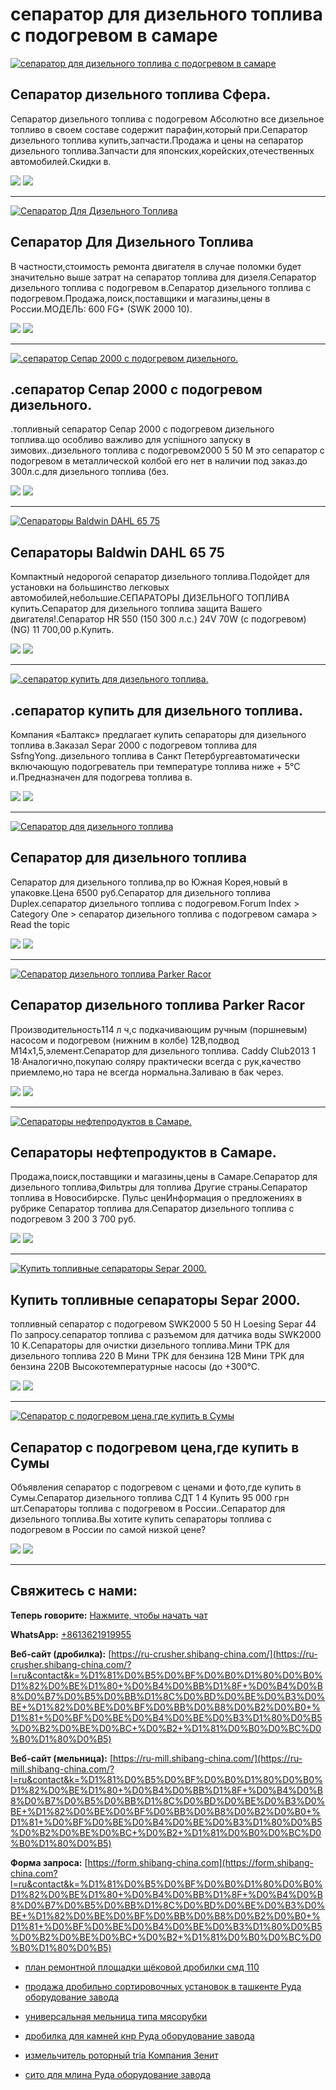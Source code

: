 # сепаратор для дизельного топлива с подогревом в самаре

<a href="https://swt.shibang-china.com/?l=ru&img&k=%D1%81%D0%B5%D0%BF%D0%B0%D1%80%D0%B0%D1%82%D0%BE%D1%80+%D0%B4%D0%BB%D1%8F+%D0%B4%D0%B8%D0%B7%D0%B5%D0%BB%D1%8C%D0%BD%D0%BE%D0%B3%D0%BE+%D1%82%D0%BE%D0%BF%D0%BB%D0%B8%D0%B2%D0%B0+%D1%81+%D0%BF%D0%BE%D0%B4%D0%BE%D0%B3%D1%80%D0%B5%D0%B2%D0%BE%D0%BC+%D0%B2+%D1%81%D0%B0%D0%BC%D0%B0%D1%80%D0%B5" target="_blank">![сепаратор для дизельного топлива с подогревом в самаре](http://static.shibang-china.com/all-800x300/1458.jpg)</a>

## Сепаратор дизельного топлива Сфера.
Сепаратор дизельного топлива с подогревом Абсолютно все дизельное топливо в своем составе содержит парафин,который при.Сепаратор дизельного топлива купить,запчасти.Продажа и цены на сепаратор дизельного топлива.Запчасти для японских,корейских,отечественных автомобилей.Скидки в.


<a href="https://whatsapp.shibangsoft.com/WhatsApp.php" target="_blank" title="WhatsApp">![](http://static.shibang-china.com/icon/whatsapp.png)</a> <a href="https://swt.shibang-china.com/?l=ru&icon&k=%D1%81%D0%B5%D0%BF%D0%B0%D1%80%D0%B0%D1%82%D0%BE%D1%80+%D0%B4%D0%BB%D1%8F+%D0%B4%D0%B8%D0%B7%D0%B5%D0%BB%D1%8C%D0%BD%D0%BE%D0%B3%D0%BE+%D1%82%D0%BE%D0%BF%D0%BB%D0%B8%D0%B2%D0%B0+%D1%81+%D0%BF%D0%BE%D0%B4%D0%BE%D0%B3%D1%80%D0%B5%D0%B2%D0%BE%D0%BC+%D0%B2+%D1%81%D0%B0%D0%BC%D0%B0%D1%80%D0%B5" target="_blank">![](http://static.shibang-china.com/icon/chat-ru.png)</a>

---

<a href="https://swt.shibang-china.com/?l=ru&img&k=%D1%81%D0%B5%D0%BF%D0%B0%D1%80%D0%B0%D1%82%D0%BE%D1%80+%D0%B4%D0%BB%D1%8F+%D0%B4%D0%B8%D0%B7%D0%B5%D0%BB%D1%8C%D0%BD%D0%BE%D0%B3%D0%BE+%D1%82%D0%BE%D0%BF%D0%BB%D0%B8%D0%B2%D0%B0+%D1%81+%D0%BF%D0%BE%D0%B4%D0%BE%D0%B3%D1%80%D0%B5%D0%B2%D0%BE%D0%BC+%D0%B2+%D1%81%D0%B0%D0%BC%D0%B0%D1%80%D0%B5" target="_blank">![Сепаратор Для Дизельного Топлива](http://static.shibang-china.com/all-800x300/757.jpg)</a>

## Сепаратор Для Дизельного Топлива
В частности,стоимость ремонта двигателя в случае поломки будет значительно выше затрат на сепаратор топлива для дизеля.Сепаратор дизельного топлива с подогревом в.Сепаратор дизельного топлива с подогревом.Продажа,поиск,поставщики и магазины,цены в России.МОДЕЛЬ: 600 FG+ (SWK 2000 10).


<a href="https://whatsapp.shibangsoft.com/WhatsApp.php" target="_blank" title="WhatsApp">![](http://static.shibang-china.com/icon/whatsapp.png)</a> <a href="https://swt.shibang-china.com/?l=ru&icon&k=%D1%81%D0%B5%D0%BF%D0%B0%D1%80%D0%B0%D1%82%D0%BE%D1%80+%D0%B4%D0%BB%D1%8F+%D0%B4%D0%B8%D0%B7%D0%B5%D0%BB%D1%8C%D0%BD%D0%BE%D0%B3%D0%BE+%D1%82%D0%BE%D0%BF%D0%BB%D0%B8%D0%B2%D0%B0+%D1%81+%D0%BF%D0%BE%D0%B4%D0%BE%D0%B3%D1%80%D0%B5%D0%B2%D0%BE%D0%BC+%D0%B2+%D1%81%D0%B0%D0%BC%D0%B0%D1%80%D0%B5" target="_blank">![](http://static.shibang-china.com/icon/chat-ru.png)</a>

---

<a href="https://swt.shibang-china.com/?l=ru&img&k=%D1%81%D0%B5%D0%BF%D0%B0%D1%80%D0%B0%D1%82%D0%BE%D1%80+%D0%B4%D0%BB%D1%8F+%D0%B4%D0%B8%D0%B7%D0%B5%D0%BB%D1%8C%D0%BD%D0%BE%D0%B3%D0%BE+%D1%82%D0%BE%D0%BF%D0%BB%D0%B8%D0%B2%D0%B0+%D1%81+%D0%BF%D0%BE%D0%B4%D0%BE%D0%B3%D1%80%D0%B5%D0%B2%D0%BE%D0%BC+%D0%B2+%D1%81%D0%B0%D0%BC%D0%B0%D1%80%D0%B5" target="_blank">![.сепаратор Сепар 2000 с подогревом дизельного.](http://static.shibang-china.com/all-800x300/789.jpg)</a>

## .сепаратор Сепар 2000 с подогревом дизельного.
.топливный сепаратор Сепар 2000 с подогревом дизельного топлива.що особливо важливо для успішного запуску в зимових..дизельного топлива с подогревом2000 5 50 M это сепаратор с подогревом в металлической колбой его нет в наличии под заказ.до 300л.с.для дизельного топлива (без.


<a href="https://whatsapp.shibangsoft.com/WhatsApp.php" target="_blank" title="WhatsApp">![](http://static.shibang-china.com/icon/whatsapp.png)</a> <a href="https://swt.shibang-china.com/?l=ru&icon&k=%D1%81%D0%B5%D0%BF%D0%B0%D1%80%D0%B0%D1%82%D0%BE%D1%80+%D0%B4%D0%BB%D1%8F+%D0%B4%D0%B8%D0%B7%D0%B5%D0%BB%D1%8C%D0%BD%D0%BE%D0%B3%D0%BE+%D1%82%D0%BE%D0%BF%D0%BB%D0%B8%D0%B2%D0%B0+%D1%81+%D0%BF%D0%BE%D0%B4%D0%BE%D0%B3%D1%80%D0%B5%D0%B2%D0%BE%D0%BC+%D0%B2+%D1%81%D0%B0%D0%BC%D0%B0%D1%80%D0%B5" target="_blank">![](http://static.shibang-china.com/icon/chat-ru.png)</a>

---

<a href="https://swt.shibang-china.com/?l=ru&img&k=%D1%81%D0%B5%D0%BF%D0%B0%D1%80%D0%B0%D1%82%D0%BE%D1%80+%D0%B4%D0%BB%D1%8F+%D0%B4%D0%B8%D0%B7%D0%B5%D0%BB%D1%8C%D0%BD%D0%BE%D0%B3%D0%BE+%D1%82%D0%BE%D0%BF%D0%BB%D0%B8%D0%B2%D0%B0+%D1%81+%D0%BF%D0%BE%D0%B4%D0%BE%D0%B3%D1%80%D0%B5%D0%B2%D0%BE%D0%BC+%D0%B2+%D1%81%D0%B0%D0%BC%D0%B0%D1%80%D0%B5" target="_blank">![Сепараторы Baldwin DAHL 65 75](http://static.shibang-china.com/all-800x300/37.jpg)</a>

## Сепараторы Baldwin DAHL 65 75
Компактный недорогой сепаратор дизельного топлива.Подойдет для установки на большинство легковых автомобилей,небольшие.СЕПАРАТОРЫ ДИЗЕЛЬНОГО ТОПЛИВА купить.Сепаратор для дизельного топлива защита Вашего двигателя!.Сепаратор HR 550 (150 300 л.с.) 24V 70W (с подогревом) (NG) 11 700,00 р.Купить.


<a href="https://whatsapp.shibangsoft.com/WhatsApp.php" target="_blank" title="WhatsApp">![](http://static.shibang-china.com/icon/whatsapp.png)</a> <a href="https://swt.shibang-china.com/?l=ru&icon&k=%D1%81%D0%B5%D0%BF%D0%B0%D1%80%D0%B0%D1%82%D0%BE%D1%80+%D0%B4%D0%BB%D1%8F+%D0%B4%D0%B8%D0%B7%D0%B5%D0%BB%D1%8C%D0%BD%D0%BE%D0%B3%D0%BE+%D1%82%D0%BE%D0%BF%D0%BB%D0%B8%D0%B2%D0%B0+%D1%81+%D0%BF%D0%BE%D0%B4%D0%BE%D0%B3%D1%80%D0%B5%D0%B2%D0%BE%D0%BC+%D0%B2+%D1%81%D0%B0%D0%BC%D0%B0%D1%80%D0%B5" target="_blank">![](http://static.shibang-china.com/icon/chat-ru.png)</a>

---

<a href="https://swt.shibang-china.com/?l=ru&img&k=%D1%81%D0%B5%D0%BF%D0%B0%D1%80%D0%B0%D1%82%D0%BE%D1%80+%D0%B4%D0%BB%D1%8F+%D0%B4%D0%B8%D0%B7%D0%B5%D0%BB%D1%8C%D0%BD%D0%BE%D0%B3%D0%BE+%D1%82%D0%BE%D0%BF%D0%BB%D0%B8%D0%B2%D0%B0+%D1%81+%D0%BF%D0%BE%D0%B4%D0%BE%D0%B3%D1%80%D0%B5%D0%B2%D0%BE%D0%BC+%D0%B2+%D1%81%D0%B0%D0%BC%D0%B0%D1%80%D0%B5" target="_blank">![.сепаратор купить для дизельного топлива.](http://static.shibang-china.com/all-800x300/1418.jpg)</a>

## .сепаратор купить для дизельного топлива.
Компания «Балтакс» предлагает купить сепараторы для дизельного топлива в.Заказал Separ 2000 с подогревом топлива для SsfngYong..дизельного топлива в Санкт Петербургеавтоматически включающую подогреватель при температуре топлива ниже + 5°С и.Предназначен для подогрева топлива в.


<a href="https://whatsapp.shibangsoft.com/WhatsApp.php" target="_blank" title="WhatsApp">![](http://static.shibang-china.com/icon/whatsapp.png)</a> <a href="https://swt.shibang-china.com/?l=ru&icon&k=%D1%81%D0%B5%D0%BF%D0%B0%D1%80%D0%B0%D1%82%D0%BE%D1%80+%D0%B4%D0%BB%D1%8F+%D0%B4%D0%B8%D0%B7%D0%B5%D0%BB%D1%8C%D0%BD%D0%BE%D0%B3%D0%BE+%D1%82%D0%BE%D0%BF%D0%BB%D0%B8%D0%B2%D0%B0+%D1%81+%D0%BF%D0%BE%D0%B4%D0%BE%D0%B3%D1%80%D0%B5%D0%B2%D0%BE%D0%BC+%D0%B2+%D1%81%D0%B0%D0%BC%D0%B0%D1%80%D0%B5" target="_blank">![](http://static.shibang-china.com/icon/chat-ru.png)</a>

---

<a href="https://swt.shibang-china.com/?l=ru&img&k=%D1%81%D0%B5%D0%BF%D0%B0%D1%80%D0%B0%D1%82%D0%BE%D1%80+%D0%B4%D0%BB%D1%8F+%D0%B4%D0%B8%D0%B7%D0%B5%D0%BB%D1%8C%D0%BD%D0%BE%D0%B3%D0%BE+%D1%82%D0%BE%D0%BF%D0%BB%D0%B8%D0%B2%D0%B0+%D1%81+%D0%BF%D0%BE%D0%B4%D0%BE%D0%B3%D1%80%D0%B5%D0%B2%D0%BE%D0%BC+%D0%B2+%D1%81%D0%B0%D0%BC%D0%B0%D1%80%D0%B5" target="_blank">![Сепаратор для дизельного топлива](http://static.shibang-china.com/all-800x300/938.jpg)</a>

## Сепаратор для дизельного топлива
Сепаратор для дизельного топлива,пр во Южная Корея,новый в упаковке.Цена 6500 руб.Сепаратор для дизельного топлива Duplex.сепаратор дизельного топлива с подогревом.Forum Index > Category One > сепаратор дизельного топлива с подогревом самара > Read the topic


<a href="https://whatsapp.shibangsoft.com/WhatsApp.php" target="_blank" title="WhatsApp">![](http://static.shibang-china.com/icon/whatsapp.png)</a> <a href="https://swt.shibang-china.com/?l=ru&icon&k=%D1%81%D0%B5%D0%BF%D0%B0%D1%80%D0%B0%D1%82%D0%BE%D1%80+%D0%B4%D0%BB%D1%8F+%D0%B4%D0%B8%D0%B7%D0%B5%D0%BB%D1%8C%D0%BD%D0%BE%D0%B3%D0%BE+%D1%82%D0%BE%D0%BF%D0%BB%D0%B8%D0%B2%D0%B0+%D1%81+%D0%BF%D0%BE%D0%B4%D0%BE%D0%B3%D1%80%D0%B5%D0%B2%D0%BE%D0%BC+%D0%B2+%D1%81%D0%B0%D0%BC%D0%B0%D1%80%D0%B5" target="_blank">![](http://static.shibang-china.com/icon/chat-ru.png)</a>

---

<a href="https://swt.shibang-china.com/?l=ru&img&k=%D1%81%D0%B5%D0%BF%D0%B0%D1%80%D0%B0%D1%82%D0%BE%D1%80+%D0%B4%D0%BB%D1%8F+%D0%B4%D0%B8%D0%B7%D0%B5%D0%BB%D1%8C%D0%BD%D0%BE%D0%B3%D0%BE+%D1%82%D0%BE%D0%BF%D0%BB%D0%B8%D0%B2%D0%B0+%D1%81+%D0%BF%D0%BE%D0%B4%D0%BE%D0%B3%D1%80%D0%B5%D0%B2%D0%BE%D0%BC+%D0%B2+%D1%81%D0%B0%D0%BC%D0%B0%D1%80%D0%B5" target="_blank">![Сепаратор дизельного топлива Parker Racor](http://static.shibang-china.com/all-800x300/154.jpg)</a>

## Сепаратор дизельного топлива Parker Racor
Производительность114 л ч,с подкачивающим ручным (поршневым) насосом и подогревом (нижним в колбе) 12В,подвод M14x1,5,элемент.Сепаратор для дизельного топлива. Caddy Club2013 1 18·Аналогично,покупаю соляру практически всегда с рук,качество приемлемо,но тара не всегда нормальна.Заливаю в бак через.


<a href="https://whatsapp.shibangsoft.com/WhatsApp.php" target="_blank" title="WhatsApp">![](http://static.shibang-china.com/icon/whatsapp.png)</a> <a href="https://swt.shibang-china.com/?l=ru&icon&k=%D1%81%D0%B5%D0%BF%D0%B0%D1%80%D0%B0%D1%82%D0%BE%D1%80+%D0%B4%D0%BB%D1%8F+%D0%B4%D0%B8%D0%B7%D0%B5%D0%BB%D1%8C%D0%BD%D0%BE%D0%B3%D0%BE+%D1%82%D0%BE%D0%BF%D0%BB%D0%B8%D0%B2%D0%B0+%D1%81+%D0%BF%D0%BE%D0%B4%D0%BE%D0%B3%D1%80%D0%B5%D0%B2%D0%BE%D0%BC+%D0%B2+%D1%81%D0%B0%D0%BC%D0%B0%D1%80%D0%B5" target="_blank">![](http://static.shibang-china.com/icon/chat-ru.png)</a>

---

<a href="https://swt.shibang-china.com/?l=ru&img&k=%D1%81%D0%B5%D0%BF%D0%B0%D1%80%D0%B0%D1%82%D0%BE%D1%80+%D0%B4%D0%BB%D1%8F+%D0%B4%D0%B8%D0%B7%D0%B5%D0%BB%D1%8C%D0%BD%D0%BE%D0%B3%D0%BE+%D1%82%D0%BE%D0%BF%D0%BB%D0%B8%D0%B2%D0%B0+%D1%81+%D0%BF%D0%BE%D0%B4%D0%BE%D0%B3%D1%80%D0%B5%D0%B2%D0%BE%D0%BC+%D0%B2+%D1%81%D0%B0%D0%BC%D0%B0%D1%80%D0%B5" target="_blank">![Сепараторы нефтепродуктов в Самаре.](http://static.shibang-china.com/all-800x300/947.jpg)</a>

## Сепараторы нефтепродуктов в Самаре.
Продажа,поиск,поставщики и магазины,цены в Самаре.Сепаратор для дизельного топлива,Фильтры для топлива Другие страны.Сепаратор топлива в Новосибирске. Пульс ценИнформация о предложениях в рубрике Сепаратор топлива для.Сепаратор дизельного топлива с подогревом 3 200 3 700 руб.


<a href="https://whatsapp.shibangsoft.com/WhatsApp.php" target="_blank" title="WhatsApp">![](http://static.shibang-china.com/icon/whatsapp.png)</a> <a href="https://swt.shibang-china.com/?l=ru&icon&k=%D1%81%D0%B5%D0%BF%D0%B0%D1%80%D0%B0%D1%82%D0%BE%D1%80+%D0%B4%D0%BB%D1%8F+%D0%B4%D0%B8%D0%B7%D0%B5%D0%BB%D1%8C%D0%BD%D0%BE%D0%B3%D0%BE+%D1%82%D0%BE%D0%BF%D0%BB%D0%B8%D0%B2%D0%B0+%D1%81+%D0%BF%D0%BE%D0%B4%D0%BE%D0%B3%D1%80%D0%B5%D0%B2%D0%BE%D0%BC+%D0%B2+%D1%81%D0%B0%D0%BC%D0%B0%D1%80%D0%B5" target="_blank">![](http://static.shibang-china.com/icon/chat-ru.png)</a>

---

<a href="https://swt.shibang-china.com/?l=ru&img&k=%D1%81%D0%B5%D0%BF%D0%B0%D1%80%D0%B0%D1%82%D0%BE%D1%80+%D0%B4%D0%BB%D1%8F+%D0%B4%D0%B8%D0%B7%D0%B5%D0%BB%D1%8C%D0%BD%D0%BE%D0%B3%D0%BE+%D1%82%D0%BE%D0%BF%D0%BB%D0%B8%D0%B2%D0%B0+%D1%81+%D0%BF%D0%BE%D0%B4%D0%BE%D0%B3%D1%80%D0%B5%D0%B2%D0%BE%D0%BC+%D0%B2+%D1%81%D0%B0%D0%BC%D0%B0%D1%80%D0%B5" target="_blank">![Купить топливные сепараторы Separ 2000.](http://static.shibang-china.com/all-800x300/1502.jpg)</a>

## Купить топливные сепараторы Separ 2000.
топливный сепаратор с подогревом SWK2000 5 50 H Loesing Separ 44 По запросу.сепаратор топлива с разъемом для датчика воды SWK2000 10 K.Сепараторы для очистки дизельного топлива.Мини ТРК для дизельного топлива 220 В Мини ТРК для бензина 12В Мини ТРК для бензина 220В Высокотемпературные насосы (до +300°С.


<a href="https://whatsapp.shibangsoft.com/WhatsApp.php" target="_blank" title="WhatsApp">![](http://static.shibang-china.com/icon/whatsapp.png)</a> <a href="https://swt.shibang-china.com/?l=ru&icon&k=%D1%81%D0%B5%D0%BF%D0%B0%D1%80%D0%B0%D1%82%D0%BE%D1%80+%D0%B4%D0%BB%D1%8F+%D0%B4%D0%B8%D0%B7%D0%B5%D0%BB%D1%8C%D0%BD%D0%BE%D0%B3%D0%BE+%D1%82%D0%BE%D0%BF%D0%BB%D0%B8%D0%B2%D0%B0+%D1%81+%D0%BF%D0%BE%D0%B4%D0%BE%D0%B3%D1%80%D0%B5%D0%B2%D0%BE%D0%BC+%D0%B2+%D1%81%D0%B0%D0%BC%D0%B0%D1%80%D0%B5" target="_blank">![](http://static.shibang-china.com/icon/chat-ru.png)</a>

---

<a href="https://swt.shibang-china.com/?l=ru&img&k=%D1%81%D0%B5%D0%BF%D0%B0%D1%80%D0%B0%D1%82%D0%BE%D1%80+%D0%B4%D0%BB%D1%8F+%D0%B4%D0%B8%D0%B7%D0%B5%D0%BB%D1%8C%D0%BD%D0%BE%D0%B3%D0%BE+%D1%82%D0%BE%D0%BF%D0%BB%D0%B8%D0%B2%D0%B0+%D1%81+%D0%BF%D0%BE%D0%B4%D0%BE%D0%B3%D1%80%D0%B5%D0%B2%D0%BE%D0%BC+%D0%B2+%D1%81%D0%B0%D0%BC%D0%B0%D1%80%D0%B5" target="_blank">![Сепаратор с подогревом цена,где купить в Сумы](http://static.shibang-china.com/all-800x300/1452.jpg)</a>

## Сепаратор с подогревом цена,где купить в Сумы
Объявления сепаратор с подогревом с ценами и фото,где купить в Сумы.Сепаратор дизельного топлива СДТ 1 4 Купить 95 000 грн шт.Сепараторы топлива с подогревом в России..Сепаратор для дизельного топлива.Вы хотите купить сепараторы топлива с подогревом в России по самой низкой цене?


<a href="https://whatsapp.shibangsoft.com/WhatsApp.php" target="_blank" title="WhatsApp">![](http://static.shibang-china.com/icon/whatsapp.png)</a> <a href="https://swt.shibang-china.com/?l=ru&icon&k=%D1%81%D0%B5%D0%BF%D0%B0%D1%80%D0%B0%D1%82%D0%BE%D1%80+%D0%B4%D0%BB%D1%8F+%D0%B4%D0%B8%D0%B7%D0%B5%D0%BB%D1%8C%D0%BD%D0%BE%D0%B3%D0%BE+%D1%82%D0%BE%D0%BF%D0%BB%D0%B8%D0%B2%D0%B0+%D1%81+%D0%BF%D0%BE%D0%B4%D0%BE%D0%B3%D1%80%D0%B5%D0%B2%D0%BE%D0%BC+%D0%B2+%D1%81%D0%B0%D0%BC%D0%B0%D1%80%D0%B5" target="_blank">![](http://static.shibang-china.com/icon/chat-ru.png)</a>

---
## Свяжитесь с нами:

**Теперь говорите:** [Нажмите, чтобы начать чат](https://swt.shibang-china.com?l=ru&contact&k=%D1%81%D0%B5%D0%BF%D0%B0%D1%80%D0%B0%D1%82%D0%BE%D1%80+%D0%B4%D0%BB%D1%8F+%D0%B4%D0%B8%D0%B7%D0%B5%D0%BB%D1%8C%D0%BD%D0%BE%D0%B3%D0%BE+%D1%82%D0%BE%D0%BF%D0%BB%D0%B8%D0%B2%D0%B0+%D1%81+%D0%BF%D0%BE%D0%B4%D0%BE%D0%B3%D1%80%D0%B5%D0%B2%D0%BE%D0%BC+%D0%B2+%D1%81%D0%B0%D0%BC%D0%B0%D1%80%D0%B5)

**WhatsApp:**  [+8613621919955](https://whatsapp.shibangsoft.com/WhatsApp.php)

**Веб-сайт (дробилка):** [https://ru-crusher.shibang-china.com/](https://ru-crusher.shibang-china.com/?l=ru&contact&k=%D1%81%D0%B5%D0%BF%D0%B0%D1%80%D0%B0%D1%82%D0%BE%D1%80+%D0%B4%D0%BB%D1%8F+%D0%B4%D0%B8%D0%B7%D0%B5%D0%BB%D1%8C%D0%BD%D0%BE%D0%B3%D0%BE+%D1%82%D0%BE%D0%BF%D0%BB%D0%B8%D0%B2%D0%B0+%D1%81+%D0%BF%D0%BE%D0%B4%D0%BE%D0%B3%D1%80%D0%B5%D0%B2%D0%BE%D0%BC+%D0%B2+%D1%81%D0%B0%D0%BC%D0%B0%D1%80%D0%B5)

**Веб-сайт (мельница):** [https://ru-mill.shibang-china.com/](https://ru-mill.shibang-china.com/?l=ru&contact&k=%D1%81%D0%B5%D0%BF%D0%B0%D1%80%D0%B0%D1%82%D0%BE%D1%80+%D0%B4%D0%BB%D1%8F+%D0%B4%D0%B8%D0%B7%D0%B5%D0%BB%D1%8C%D0%BD%D0%BE%D0%B3%D0%BE+%D1%82%D0%BE%D0%BF%D0%BB%D0%B8%D0%B2%D0%B0+%D1%81+%D0%BF%D0%BE%D0%B4%D0%BE%D0%B3%D1%80%D0%B5%D0%B2%D0%BE%D0%BC+%D0%B2+%D1%81%D0%B0%D0%BC%D0%B0%D1%80%D0%B5)

**Форма запроса:** [https://form.shibang-china.com](https://form.shibang-china.com?l=ru&contact&k=%D1%81%D0%B5%D0%BF%D0%B0%D1%80%D0%B0%D1%82%D0%BE%D1%80+%D0%B4%D0%BB%D1%8F+%D0%B4%D0%B8%D0%B7%D0%B5%D0%BB%D1%8C%D0%BD%D0%BE%D0%B3%D0%BE+%D1%82%D0%BE%D0%BF%D0%BB%D0%B8%D0%B2%D0%B0+%D1%81+%D0%BF%D0%BE%D0%B4%D0%BE%D0%B3%D1%80%D0%B5%D0%B2%D0%BE%D0%BC+%D0%B2+%D1%81%D0%B0%D0%BC%D0%B0%D1%80%D0%B5)

* [план ремонтной площадки щёковой дробилки смд 110](../105/%D0%BF%D0%BB%D0%B0%D0%BD%20%D1%80%D0%B5%D0%BC%D0%BE%D0%BD%D1%82%D0%BD%D0%BE%D0%B9%20%D0%BF%D0%BB%D0%BE%D1%89%D0%B0%D0%B4%D0%BA%D0%B8%20%D1%89%D1%91%D0%BA%D0%BE%D0%B2%D0%BE%D0%B9%20%D0%B4%D1%80%D0%BE%D0%B1%D0%B8%D0%BB%D0%BA%D0%B8%20%D1%81%D0%BC%D0%B4%20110.md)

* [продажа дробильно сортировочных установок в ташкенте Руда оборудование завода](../100/%D0%BF%D1%80%D0%BE%D0%B4%D0%B0%D0%B6%D0%B0%20%D0%B4%D1%80%D0%BE%D0%B1%D0%B8%D0%BB%D1%8C%D0%BD%D0%BE%20%D1%81%D0%BE%D1%80%D1%82%D0%B8%D1%80%D0%BE%D0%B2%D0%BE%D1%87%D0%BD%D1%8B%D1%85%20%D1%83%D1%81%D1%82%D0%B0%D0%BD%D0%BE%D0%B2%D0%BE%D0%BA%20%D0%B2%20%D1%82%D0%B0%D1%88%D0%BA%D0%B5%D0%BD%D1%82%D0%B5%20%D0%A0%D1%83%D0%B4%D0%B0%20%D0%BE%D0%B1%D0%BE%D1%80%D1%83%D0%B4%D0%BE%D0%B2%D0%B0%D0%BD%D0%B8%D0%B5%20%D0%B7%D0%B0%D0%B2%D0%BE%D0%B4%D0%B0.md)

* [универсальная мельница типа мясорубки](../91/%D1%83%D0%BD%D0%B8%D0%B2%D0%B5%D1%80%D1%81%D0%B0%D0%BB%D1%8C%D0%BD%D0%B0%D1%8F%20%D0%BC%D0%B5%D0%BB%D1%8C%D0%BD%D0%B8%D1%86%D0%B0%20%D1%82%D0%B8%D0%BF%D0%B0%20%D0%BC%D1%8F%D1%81%D0%BE%D1%80%D1%83%D0%B1%D0%BA%D0%B8.md)

* [дробилка для камней кнр Руда оборудование завода](../101/%D0%B4%D1%80%D0%BE%D0%B1%D0%B8%D0%BB%D0%BA%D0%B0%20%D0%B4%D0%BB%D1%8F%20%D0%BA%D0%B0%D0%BC%D0%BD%D0%B5%D0%B9%20%D0%BA%D0%BD%D1%80%20%D0%A0%D1%83%D0%B4%D0%B0%20%D0%BE%D0%B1%D0%BE%D1%80%D1%83%D0%B4%D0%BE%D0%B2%D0%B0%D0%BD%D0%B8%D0%B5%20%D0%B7%D0%B0%D0%B2%D0%BE%D0%B4%D0%B0.md)

* [измельчитель роторный tria Компания Зенит](../91/%D0%B8%D0%B7%D0%BC%D0%B5%D0%BB%D1%8C%D1%87%D0%B8%D1%82%D0%B5%D0%BB%D1%8C%20%D1%80%D0%BE%D1%82%D0%BE%D1%80%D0%BD%D1%8B%D0%B9%20tria%20%D0%9A%D0%BE%D0%BC%D0%BF%D0%B0%D0%BD%D0%B8%D1%8F%20%D0%97%D0%B5%D0%BD%D0%B8%D1%82.md)

* [cито для млина Руда оборудование завода](../99/c%D0%B8%D1%82%D0%BE%20%D0%B4%D0%BB%D1%8F%20%D0%BC%D0%BB%D0%B8%D0%BD%D0%B0%20%D0%A0%D1%83%D0%B4%D0%B0%20%D0%BE%D0%B1%D0%BE%D1%80%D1%83%D0%B4%D0%BE%D0%B2%D0%B0%D0%BD%D0%B8%D0%B5%20%D0%B7%D0%B0%D0%B2%D0%BE%D0%B4%D0%B0.md)